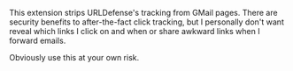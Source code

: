 This extension strips URLDefense's tracking from GMail pages. There are
security benefits to after-the-fact click tracking, but I personally don't want
reveal which links I click on and when or share awkward links when I forward
emails.

Obviously use this at your own risk.
